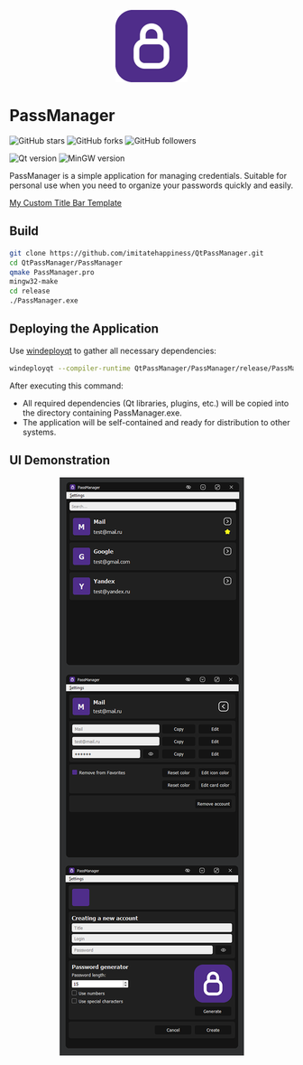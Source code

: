 
<p align="center">
	<img src="https://github.com/imitatehappiness/QtPassManager/blob/main/resources/icon.png" width="128" height="128" />
</p>

# PassManager

![GitHub stars](https://img.shields.io/github/stars/imitatehappiness/QtPassManager?style=social)
![GitHub forks](https://img.shields.io/github/forks/imitatehappiness/QtPassManager?style=social)
![GitHub followers](https://img.shields.io/github/followers/imitatehappiness?style=social)

![Qt version](https://img.shields.io/badge/Qt-5.15.2-151515.svg?Color=EEE&logoColor=EEE)
![MinGW version](https://img.shields.io/badge/MinGW-5.3.0-151515.svg?Color=EEE&logoColor=EEE)

PassManager is a simple application for managing credentials. Suitable for personal use when you need to organize your passwords quickly and easily.

[My Custom Title Bar Template](https://github.com/imitatehappiness/QtCustomTitleBar)

## Build

```bash
git clone https://github.com/imitatehappiness/QtPassManager.git
cd QtPassManager/PassManager
qmake PassManager.pro
mingw32-make
cd release
./PassManager.exe
```

## Deploying the Application
Use [windeployqt](https://doc.qt.io/qt-6/windows-deployment.html) to gather all necessary dependencies:

```bash
windeployqt --compiler-runtime QtPassManager/PassManager/release/PassManager.exe
```

After executing this command:
- All required dependencies (Qt libraries, plugins, etc.) will be copied into the directory containing PassManager.exe.
- The application will be self-contained and ready for distribution to other systems.

## UI Demonstration 

<p align="center">
	<img src="https://github.com/imitatehappiness/QtPassManager/blob/main/resources/demo.png"  />
</p>
